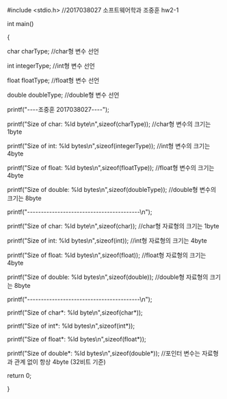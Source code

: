 #include <stdio.h> //2017038027 소프트웨어학과 조중훈 hw2-1

int main()

{

char charType; //char형 변수 선언

int integerType; //int형 변수 선언

float floatType; //float형 변수 선언

double doubleType; //double형 변수 선언

printf("----조중훈 2017038027----");

printf("Size of char: %ld byte\n",sizeof(charType)); //char형 변수의 크기는 1byte

printf("Size of int: %ld bytes\n",sizeof(integerType)); //int형 변수의 크기는 4byte

printf("Size of float: %ld bytes\n",sizeof(floatType)); //float형 변수의 크기는 4byte

printf("Size of double: %ld bytes\n",sizeof(doubleType)); //double형 변수의 크기는 8byte

printf("-----------------------------------------\n");

printf("Size of char: %ld byte\n",sizeof(char)); //char형 자료형의 크기는 1byte

printf("Size of int: %ld bytes\n",sizeof(int)); //int형 자료형의 크기는 4byte

printf("Size of float: %ld bytes\n",sizeof(float)); //float형 자료형의 크기는 4byte

printf("Size of double: %ld bytes\n",sizeof(double)); //double형 자료형의 크기는 8byte

printf("-----------------------------------------\n");

printf("Size of char*: %ld byte\n",sizeof(char*));

printf("Size of int*: %ld bytes\n",sizeof(int*));

printf("Size of float*: %ld bytes\n",sizeof(float*));

printf("Size of double*: %ld bytes\n",sizeof(double*)); //포인터 변수는 자료형과 관계 없이 항상 4byte (32비트 기준)

return 0;

}

